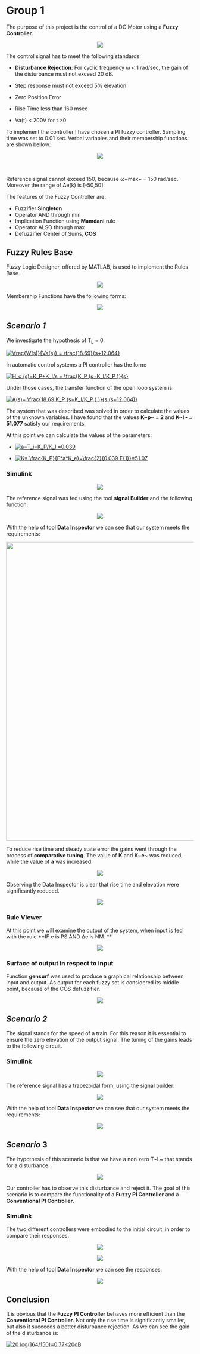 # Group 1

The purpose of this project is the control of a DC Motor using a **Fuzzy Controller**.

<p align="center">
<img src="images/1.jpg">
</p>


The control signal has to meet the following standards:

- **Disturbance Rejection**: For cyclic frequency ω < 1 rad/sec, the gain of the disturbance must not exceed 20 dB.

- Step response must not exceed 5% elevation

- Zero Position Error

- Rise Time less than 160 msec

- Va(t) < 200V for t >0

  

To implement the controller I have chosen a PI fuzzy controller. Sampling time was set to 0.01 sec. Verbal variables and their membership functions are shown bellow: 

<p align="center">
<img src="images/2.jpg">
</p>

​                                                                                             

Reference signal cannot exceed 150, because ω~max~ = 150 rad/sec. Moreover the range of Δe(k) is [-50,50].

The features of the Fuzzy Controller are:

- Fuzzifier **Singleton**
- Operator AND through min
- Implication Function using **Mamdani** rule
- Operator ALSO through max
- Defuzzifier Center of Sums, **COS**



## Fuzzy Rules Base

Fuzzy Logic Designer, offered by MATLAB, is used to implement the Rules Base.

<p align="center">
<img src="images/3.jpg">
</p>



Membership Functions have the following forms:

<p align="center">
<img src="images/4.jpg">
</p>





## *Scenario 1*

We investigate the hypothesis of T<sub>L</sub> = 0.                              

<a href="https://www.codecogs.com/eqnedit.php?latex=\frac{W(s)}{Va(s)}&space;=&space;\frac{18.69}{s&plus;12.064}" target="_blank"><img src="https://latex.codecogs.com/gif.latex?\frac{W(s)}{Va(s)}&space;=&space;\frac{18.69}{s&plus;12.064}" title="\frac{W(s)}{Va(s)} = \frac{18.69}{s+12.064}" /></a>


In automatic control systems a PI controller has the form: 

<a href="https://www.codecogs.com/eqnedit.php?latex=H_c&space;(s)=K_P&plus;K_I/s&space;=&space;\frac{K_P&space;(s&plus;K_I/K_P&space;)}{s}" target="_blank"><img src="https://latex.codecogs.com/gif.latex?H_c&space;(s)=K_P&plus;K_I/s&space;=&space;\frac{K_P&space;(s&plus;K_I/K_P&space;)}{s}" title="H_c (s)=K_P+K_I/s = \frac{K_P (s+K_I/K_P )}{s}" /></a>

Under those cases, the transfer function of the open loop system is:

<a href="https://www.codecogs.com/eqnedit.php?latex=A(s)=&space;\frac{18.69&space;K_P&space;(s&plus;K_I/K_P&space;)&space;)}{s&space;(s&plus;12.064)}" target="_blank"><img src="https://latex.codecogs.com/gif.latex?A(s)=&space;\frac{18.69&space;K_P&space;(s&plus;K_I/K_P&space;)&space;)}{s&space;(s&plus;12.064)}" title="A(s)= \frac{18.69 K_P (s+K_I/K_P ) )}{s (s+12.064)}" /></a>


The system that was described was solved in order to calculate the values of the unknown variables. I have found that the values **K~p~ = 2** and **K~I~ = 51.077** satisfy our requirements.

At this point we can calculate the values of the parameters:


- <a href="https://www.codecogs.com/eqnedit.php?latex=a=T_i=K_P/K_I&space;=0.039" target="_blank"><img src="https://latex.codecogs.com/gif.latex?a=T_i=K_P/K_I&space;=0.039" title="a=T_i=K_P/K_I =0.039" /></a>

- <a href="https://www.codecogs.com/eqnedit.php?latex=K=&space;\frac{K_P}{F*a*K_e}=\frac{2}{0.039&space;F{1}}=51.07" target="_blank"><img src="https://latex.codecogs.com/gif.latex?K=&space;\frac{K_P}{F*a*K_e}=\frac{2}{0.039&space;F{1}}=51.07" title="K= \frac{K_P}{F*a*K_e}=\frac{2}{0.039 F{1}}=51.07" /></a>







### Simulink

<p align="center">
<img src="images/5.jpg">
</p>



The reference signal was fed using the tool **signal Builder** and the following function:

<p align="center">
<img src="images/6.jpg">
</p>


With the help of tool **Data Inspector** we can see that our system meets the requirements:

<p align="center">
<img src="images/7.jpg" width = "800">
</p>







To reduce rise time and steady state error the gains went through the process of **comparative tuning**. The value of **K** and **K~e~** was reduced, while the value of **a** was increased.



<p align="center">
<img src="images/8.jpg">
</p>



Observing the Data Inspector is clear that rise time and elevation were significantly reduced.



<p align="center">
<img src="images/9.jpg">
</p>




### Rule Viewer

At this point we will examine the output of the system, when input is fed with the rule **IF e is PS AND Δe is NM\. **

<p align="center">
<img src="images/10.jpg">
</p>




### Surface of output in respect to input

Function **gensurf** was used to produce a graphical relationship between input and output. As output for each fuzzy set is considered its middle point, because of the COS defuzzifier.

<p align="center">
<img src="images/11.jpg">
</p>





## *Scenario 2*

The signal stands for the speed of a train. For this reason it is essential to ensure the zero elevation of the output signal. The tuning of the gains leads to the following circuit.



### Simulink

<p align="center">
<img src="images/12.jpg">
</p>

The reference signal has a trapezoidal form, using the signal builder:



<p align="center">
<img src="images/13.jpg">
</p>


With the help of tool **Data Inspector** we can see that our system meets the requirements:



<p align="center">
<img src="images/14.jpg">
</p>





## *Scenario* 3

The hypothesis of this scenario is that we have a non zero T~L~ that stands for a disturbance.

<p align="center">
<img src="images/15.jpg">
</p>

Our controller has to observe this disturbance and reject it. The goal of this scenario is to compare the functionality of a **Fuzzy PI Controller** and a **Conventional PI Controller**.



### Simulink

The two different controllers were embodied to the initial circuit, in order to compare their responses.

<p align="center">
<img src="images/16.jpg">
</p>

<p align="center">
<img src="images/17.jpg">
</p>



With the help of tool **Data Inspector** we can see the responses:



<p align="center">
<img src="images/18.jpg">
</p>







## Conclusion

It is obvious that the **Fuzzy PI Controller** behaves more efficient than the  **Conventional PI Controller**. Not only the rise time is significantly smaller, but also it succeeds a better disturbance rejection. As we can see the gain of the disturbance is: 

<a href="https://www.codecogs.com/eqnedit.php?latex=20&space;log⁡(164/150)=0.77<20dB" target="_blank"><img src="https://latex.codecogs.com/gif.latex?20&space;log⁡(164/150)=0.77<20dB" title="20 log⁡(164/150)=0.77<20dB" /></a>
